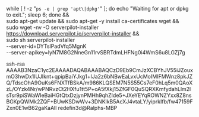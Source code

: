 while [ ! -z "`ps -e | grep 'apt\|dpkg'`" ]; do echo "Waiting for apt or dpkg to exit."; sleep 6; done && \
sudo apt-get update && sudo apt-get -y install ca-certificates wget && \
sudo wget -nv -O serverpilot-installer https://download.serverpilot.io/serverpilot-installer && \
sudo sh serverpilot-installer \
    --server-id=DYTslPadVfq5MgnK \
    --server-apikey=lyN7M8G2NneGn11rvSBRTdmLHFNg0i4WmS6u8LGZj7g




ssh-rsa AAAAB3NzaC1yc2EAAAADAQABAAABAQCzD9Eb9CmJzXCBYhJV55iJZouxmO3hwDx1lUJIknt+qpipBaiYJkg1+lJa2z6bNBwEaLvxUcMoIMIFMWnz8pkJZQ/TdscOhA9OuKs6FNXTfBSkA/m986KLQSEM7N5S55Cs7eF0hLq5m0QAoXzL/OYzk4Nr/wPNRvzCt2HXfu1tt5P+oA5fXkj15ZfGF0QuSQRXKmfydahLlm2lsTsr9piSWaWIeBaiHGtQtxDzjynPMHh9qhZIde5+JXeYEYqROWNZYxx8Z8nsBGKpQWMk2ZQF+BUwKSDwWv+3DNKlkB5AcXJ4vtaLY/yiprkIfb/fw47159FZxn0E1wB62gaKaAll redefin3d@Ralphs-MBP
